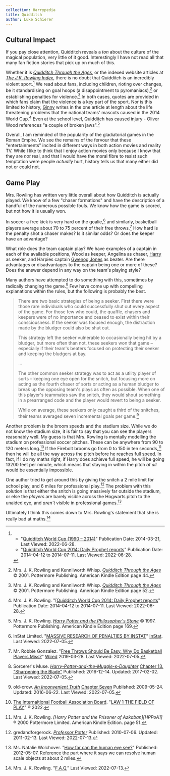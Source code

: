 ```yaml
---
collection: Harrypedia
title: Quidditch
author: Luke Schierer
---
```


## Cultural Impact

If you pay close attention, Quidditch reveals a *ton* about the culture of the
magical population, very little of it good.  Interestingly I have not read all
that many fan fiction stories that pick up on much of this.

Whether it is _[Quidditch Through the Ages]_, or the indexed website articles
at _[The J.K. Rowling Index]_, there is no doubt that Quidditch is an incredibly
violent sport.[^220628-6]  We read about fans, including children, rioting over
changes, be it standardising on goal hoops (a disappointment to
pyromaniacs),[^220628-7] or establishing penalties for violence.[^220628-8]  In
both cases, quotes are provided in which fans claim that the violence is a key
part of the sport.  Nor is this limited to history, [Ginny][] writes in the one
article at length about the life threatening problems that the national teams'
mascots caused in the 2014 World Cup.[^220628-9]  Even at the school level,
Quidditch has caused injury - Oliver Wood references "a couple of broken
jaws".[^220628-10]  

[Ginny]: <../people/Weasley/Ginevra_Molly/>

[Quidditch Through the Ages]: https://www.goodreads.com/book/show/111450.Quidditch_Through_the_Ages

[The J.K. Rowling Index]: https://www.rowlingindex.org/

Overall, I am reminded of the popularity of the gladiatorial games in the Roman
Empire.  We see the remains of the fervour that these "entertainments" incited
in different ways in both action movies and reality TV.  While I like to think
that I enjoy action movies only because I know that they are *not* real, and
that I would have the moral fibre to resist such temptation were people
*actually* hurt, history tells us that many either did not or could not.

[^220628-10]: Mrs. J. K. Rowling.
   _[Harry Potter and the Philosopher's Stone](https://www.goodreads.com/book/show/3.Harry_Potter_and_the_Sorcerer_s_Stone)_
   © 1997. Pottermore Publishing. American Kindle Edition page 169.

[^220628-9]: Mrs. J. K. Rowling.
   "[[Quidditch World Cup 2014: Daily Prophet reports](https://www.rowlingindex.org/work/pmqwcdpr/)"
   Publication Date: 2014-04-12 to 2014-07-11.  Last Viewed: 2022-06-28.

[^220628-8]: Mrs. J. K. Rowling and Kennilworth Whisp.
    _[Quidditch Through the Ages](https://www.goodreads.com/book/show/111450.Quidditch_Through_the_Ages)_
    © 2001. Pottermore Publishing. American Kindle Edition page 52.

[^220628-7]: Mrs. J. K. Rowling and Kennilworth Whisp.
    _[Quidditch Through the Ages](https://www.goodreads.com/book/show/111450.Quidditch_Through_the_Ages)_
    © 2001. Pottermore Publishing. American Kindle Edition page 44.

[^220628-6]: 
    * "[Quidditch World Cup (1990 – 2014)](https://www.rowlingindex.org/work/pmq9014/)"
      Publication Date: 2014-03-21, Last Viewed: 2022-06-28.
    * "[Quidditch World Cup 2014: Daily Prophet reports](https://www.rowlingindex.org/work/pmqwcdpr/)"
      Publication Date: 2014-04-12 to 2014-07-11.  Last Viewed: 2022-06-28.

## Game Play

Mrs. Rowling has written very little overall about how Quidditch is actually
played.  We know of a few "chaser formations" and have the description of a
handful of the numerous possible fouls.   We know how the game is scored, but
not how it is usually won.

In soccer a free kick is very hard on the goalie,[^220705-2] and similarly,
basketball players average about 70 to 75 percent of their free
throws.[^220705-1]  How hard is the penalty shot a chaser makes? Is it similar
odds? Or does the keeper have an advantage? 

What role does the team captain play?  We have examples of a captain in each of
the available positions, Wood as keeper, Angelina as chaser, [Harry][] as
seeker, and Harpies captain [Gwenog Jones] as beater.  Are there advantages or
disadvantages to the captain being one or more of these? Does the answer
depend in any way on the team's playing style?

[Gwenog Jones]: <../people/jones/gwenog>

[Harry]: <../people/Potter/Harry_James/>

Many authors have attempted to do something with this, sometimes by radically
changing the game.[^220705-3]  Few have come up with compelling explanations
within the rules, but the following is probably the best. 

> There are two basic strategies of being a seeker. First there were those rare
> individuals who could successfully shut out every aspect of the game. For
> those few who could, the quaffle, chasers and keepers were of no importance
> and ceased to exist within their consciousness. If the seeker was focused
> enough, the distraction made by the bludger could also be shut
> out.
> 
> This strategy left the seeker vulnerable to occasionally being hit by a
> bludger, but more often than not, these seekers won that game – especially if
> their team's beaters focused on protecting their seeker and keeping the
> bludgers at bay.
> 
> …
> 
> The other common seeker strategy was to act as a utility player of sorts –
> keeping one eye open for the snitch, but focusing more on acting as the
> fourth chaser of sorts or acting as a human bludger to break up the opposing
> team's plays as often as possible. When one of this player's teammates saw
> the snitch, they would shout something in a prearranged code and the player
> would revert to being a seeker.
> 
> While on average, these seekers only caught a third of the snitches, their
> teams averaged seven incremental goals per game.[^220705-4]

Another problem is the broom speeds and the stadium size.  While we do not know
the stadium size, it is fair to say that you can see the players reasonably
well.  My guess is that Mrs. Rowling is mentally modelling the stadium on
professional soccer pitches.  These can be anywhere from 90 to 120 meters
long.[^220713-1]  If the Firebolt brooms go from 0 to 150 in ten
seconds,[^220713-2] then he will be all the way across the pitch before he
reaches full speed.  In fact, if I do my maths right, if Harry does achieve full
speed, he will be going 13200 feet per minute, which means that staying in
within the pitch *at all* would be essentially impossible.  

One author tried to get around this by giving the snitch a 2 mile limit for
school play, and 6 miles for professional play.[^220713-3]  The problem with
this solution is that either the snitch is going massively far outside the
stadium, or else the _players_ are barely visible across the Hogwarts pitch to
the unaided eye, and *aren't* visible in professional games.[^220713-4]

Ultimately I think this comes down to Mrs. Rowling's statement that she is
really bad at maths.[^220713-5]

[^220713-5]: Mrs. J. K. Rowling.
   "[F.A.Q.](https://therowlinglibrary.com/jkrowling.com/textonly/en/faq.html)"
   Last Viewed: 2022-07-13.

[^220713-4]: Ms. Natalie Wolchover.
   "[How far can the human eye see?](https://www.livescience.com/33895-human-eye.html)"
   Published: 2012-05-07. Reference the part where it says we can resolve human scale objects at about 2 miles. 

[^220713-3]: gredandforgerock.
    _[Professor Potter](https://www.fanfiction.net/s/6116629)_
    Published: 2010-07-06. Updated: 2011-02-13. Last Viewed: 2022-07-13.

[^220713-2]: Mrs. J. K. Rowling.
    _[Harry Potter and the Prisoner of Azkaban][HPPoA1]_
    ® 2000 Pottermore Limited. American Kindle Edition. page 51.

[HPPaA1]: https://www.goodreads.com/book/show/5.Harry_Potter_and_the_Prisoner_of_Azkaban

[^220713-1]: [The Internaltional Football Association Board](https://www.theifab.com/). "[LAW 1 THE FIELD OF PLAY](https://www.theifab.com/laws/latest/the-field-of-play)" 
    ® 2022. 

[^220705-1]: Mr. Robbie Gonzalez. "[Free Throws Should Be Easy. Why Do Basketball Players Miss?](https://www.wired.com/story/almost-impossible-free-throws/)" [Wired](https://www.wired.com/) 2019-03-28. Last Viewed: 2022-07-05. 

[^220705-2]: InStat Limited. "[MASSIVE RESEARCH OF PENALTIES BY INSTAT](https://instatsport.com/football/article/penalty_research)" [InStat](https://instatsport.com). Last Viewed: 2022-07-05. 

[^220705-3]: Sorcerer's Muse. _[Harry-Potter-and-the-Muggle-s-Daughter](https://www.fanfiction.net/s/12273541)_ 
    [Chapter 13. "Sharpening the Blade"](https://www.fanfiction.net/s/12273541/13/Harry-Potter-and-the-Muggle-s-Daughter) 
    Published: 2016-12-14. Updated: 2017-02-02. Last Viewed: 2022-07-05.

[^220705-4]: old-crow. _[An Inconvenient Truth](https://www.fanfiction.net/s/5084287)_
    [Chapter Seven](https://www.fanfiction.net/s/5084287/7/An-Inconvenient-Truth)
    Published: 2009-05-24. Updated: 2016-06-22. Last Viewed: 2022-07-05.
